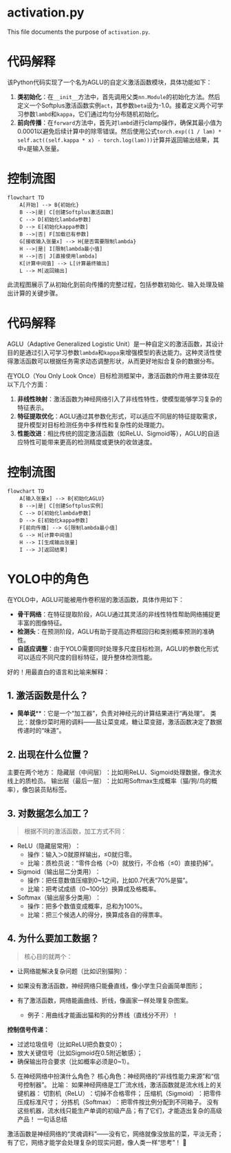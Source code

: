 # activation.py

This file documents the purpose of `activation.py`.

# 代码解释
该Python代码实现了一个名为AGLU的自定义激活函数模块，具体功能如下：
1. **类初始化**：在`__init__`方法中，首先调用父类`nn.Module`的初始化方法。然后定义一个Softplus激活函数实例`act`，其参数`beta`设为-1.0。接着定义两个可学习参数`lambd`和`kappa`，它们通过均匀分布随机初始化。
2. **前向传播**：在`forward`方法中，首先对`lambd`进行clamp操作，确保其最小值为0.0001以避免后续计算中的除零错误。然后使用公式`torch.exp((1 / lam) * self.act((self.kappa * x) - torch.log(lam)))`计算并返回输出结果，其中`x`是输入张量。

# 控制流图
```mermaid
flowchart TD
    A[开始] --> B{初始化}
    B -->|是| C[创建Softplus激活函数]
    C --> D[初始化lambda参数]
    D --> E[初始化kappa参数]
    B -->|否| F[加载已有参数]
    G[接收输入张量x] --> H{是否需要限制lambda}
    H -->|是| I[限制lambda最小值]
    H -->|否| J[直接使用lambda]
    K[计算中间值] --> L[计算最终输出]
    L --> M[返回输出]
```

此流程图展示了从初始化到前向传播的完整过程，包括参数初始化、输入处理及输出计算的关键步骤。

# 代码解释

AGLU（Adaptive Generalized Logistic Unit）是一种自定义的激活函数，其设计目的是通过引入可学习参数`lambda`和`kappa`来增强模型的表达能力。这种灵活性使得激活函数可以根据任务需求动态调整形状，从而更好地拟合复杂的数据分布。

在YOLO（You Only Look Once）目标检测框架中，激活函数的作用主要体现在以下几个方面：
1. **非线性映射**：激活函数为神经网络引入了非线性特性，使模型能够学习复杂的特征表示。
2. **特征提取优化**：AGLU通过其参数化形式，可以适应不同层的特征提取需求，提升模型对目标检测任务中多样性和复杂性的处理能力。
3. **性能改进**：相比传统的固定激活函数（如ReLU、Sigmoid等），AGLU的自适应特性可能带来更高的检测精度或更快的收敛速度。

# 控制流图

```mermaid
flowchart TD
    A[输入张量x] --> B{初始化AGLU}
    B -->|是| C[创建Softplus实例]
    C --> D[初始化lambda参数]
    D --> E[初始化kappa参数]
    F[前向传播] --> G[限制lambda最小值]
    G --> H[计算中间值]
    H --> I[生成输出张量]
    I --> J[返回结果]
```

# YOLO中的角色

在YOLO中，AGLU可能被用作卷积层的激活函数，具体作用如下：
- **骨干网络**：在特征提取阶段，AGLU通过其灵活的非线性特性帮助网络捕捉更丰富的图像特征。
- **检测头**：在预测阶段，AGLU有助于提高边界框回归和类别概率预测的准确性。
- **自适应调整**：由于YOLO需要同时处理多尺度目标检测，AGLU的参数化形式可以适应不同尺度的目标特征，提升整体检测性能。


好的！用最直白的语言和比喻来解释：

## 1. 激活函数是什么？‌
- **简单说**‌**：它是一个“加工器”，负责对神经元的计算结果进行“再处理”。
类比‌：就像炒菜时用的调料——盐让菜变咸，糖让菜变甜，激活函数决定了数据传递时的“味道”。
## 2. 出现在什么位置？‌
主要在两个地方‌：
隐藏层（中间层）‌：比如用ReLU、Sigmoid处理数据，像流水线上的质检员。
输出层（最后一层）‌：比如用Softmax生成概率（猫/狗/鸟的概率），像包装员贴标签。
## 3. 对数据怎么加工？‌

>根据不同的激活函数，加工方式不同：

- ReLU（隐藏层常用）‌：
    - 操作‌：输入＞0就原样输出，≤0就归零。
    - 比喻‌：质检员说：“零件合格（>0）就放行，不合格（≤0）直接扔掉”。
- Sigmoid（输出层二分类用）‌：
    - 操作‌：把任意数值压缩到0~1之间，比如0.7代表“70%是猫”。
    - 比喻‌：把考试成绩（0~100分）换算成及格概率。
- Softmax（输出层多分类用）‌：
    - 操作‌：把多个数值变成概率，总和为100%。
    - 比喻‌：把三个候选人的得分，换算成各自的得票率。
## 4. 为什么要加工数据？‌

> 核心目的就两个‌：

- 让网络能解决复杂问题‌（比如识别猫狗）：

- 如果没有激活函数，神经网络只能叠直线，像小学生只会画简单图形；
- 有了激活函数，网络能画曲线、折线，像画家一样处理复杂图案。
    - 例子‌：用曲线才能画出猫和狗的分界线（直线分不开）！

**控制信号传递‌：**

- 过滤垃圾信号（比如ReLU把负数变0）；
- 放大关键信号（比如Sigmoid在0.5附近敏感）；
- 确保输出符合要求（比如概率必须是0~1）。
5. 在神经网络中扮演什么角色？‌
核心角色‌：神经网络的“非线性能力来源”和“信号控制器”。
比喻‌：
如果神经网络是工厂流水线，激活函数就是流水线上的关键机器：
切割机（ReLU）‌：切掉不合格零件；
压缩机（Sigmoid）‌：把零件压成标准尺寸；
分拣机（Softmax）‌：把零件按比例分配到不同箱子。
没有这些机器，流水线只能生产单调的初级产品；有了它们，才能造出复杂的高级产品！
一句话总结‌

激活函数是神经网络的“灵魂调料”——没有它，网络就像没放盐的菜，平淡无奇；有了它，网络才能学会处理复杂的现实问题，像人类一样“思考”！ 🧠